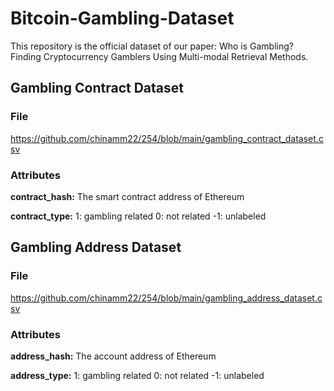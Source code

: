 # Bitcoin-Gambling-Dataset
This repository is the official dataset of our paper: Who is Gambling? Finding Cryptocurrency Gamblers Using Multi-modal Retrieval Methods.

## Gambling Contract Dataset

### File

https://github.com/chinamm22/254/blob/main/gambling_contract_dataset.csv

### Attributes

**contract_hash:** The smart contract address of Ethereum

**contract_type:** 1: gambling related 0: not related -1: unlabeled


## Gambling Address Dataset

### File

https://github.com/chinamm22/254/blob/main/gambling_address_dataset.csv

### Attributes

**address_hash:** The account address of Ethereum

**address_type:** 1: gambling related 0: not related -1: unlabeled
